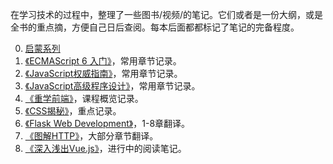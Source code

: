 在学习技术的过程中，整理了一些图书/视频/的笔记。它们或者是一份大纲，或是全书的重点摘，方便自己日后查阅。每本后面都都标记了笔记的完备程度。

0. [启蒙系列](./masters.md)
1. [《ECMAScript 6 入门》](es-6/guide.md)，常用章节记录。
2. [《JavaScript权威指南》](/javascript-guide/guide.md)，常用章节记录。
3. [《JavaScript高级程序设计》](/professional-javascript/guide.md)，常用章节记录。
4. [《重学前端》](/winter-relearn-fe/guide.md)，课程概览记录。
5. [《CSS揭秘》](/css-secrets.md)，重点记录。
6. [《Flask Web Development》](/flask-web-development.md)，1-8章翻译。
7. [《图解HTTP》](/http.md)，大部分章节翻译。
8. [《深入浅出Vue.js》](/head-first-vuejs.md)，进行中的阅读笔记。